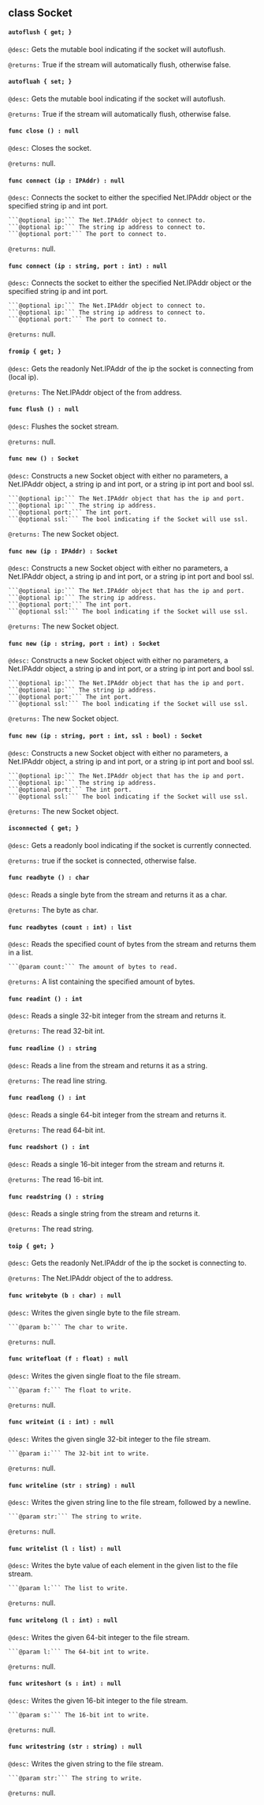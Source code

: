 ## class Socket

#### ```autoflush { get; }```


```@desc:``` Gets the mutable bool indicating if the socket will autoflush.

```@returns:``` True if the stream will automatically flush, otherwise false.

#### ```autofluah { set; }```


```@desc:``` Gets the mutable bool indicating if the socket will autoflush.

```@returns:``` True if the stream will automatically flush, otherwise false.

#### ```func close () : null```


```@desc:``` Closes the socket.

```@returns:``` null.

#### ```func connect (ip : IPAddr) : null```


```@desc:``` Connects the socket to either the specified Net.IPAddr object or the specified string ip and int port.

    ```@optional ip:``` The Net.IPAddr object to connect to.
    ```@optional ip:``` The string ip address to connect to.
    ```@optional port:``` The port to connect to.
```@returns:``` null.

#### ```func connect (ip : string, port : int) : null```


```@desc:``` Connects the socket to either the specified Net.IPAddr object or the specified string ip and int port.

    ```@optional ip:``` The Net.IPAddr object to connect to.
    ```@optional ip:``` The string ip address to connect to.
    ```@optional port:``` The port to connect to.
```@returns:``` null.

#### ```fromip { get; }```


```@desc:``` Gets the readonly Net.IPAddr of the ip the socket is connecting from (local ip).

```@returns:``` The Net.IPAddr object of the from address.

#### ```func flush () : null```


```@desc:``` Flushes the socket stream.

```@returns:``` null.

#### ```func new () : Socket```


```@desc:``` Constructs a new Socket object with either no parameters, a Net.IPAddr object, a string ip and int port, or a string ip int port and bool ssl.

    ```@optional ip:``` The Net.IPAddr object that has the ip and port.
    ```@optional ip:``` The string ip address.
    ```@optional port:``` The int port.
    ```@optional ssl:``` The bool indicating if the Socket will use ssl.
```@returns:``` The new Socket object.

#### ```func new (ip : IPAddr) : Socket```


```@desc:``` Constructs a new Socket object with either no parameters, a Net.IPAddr object, a string ip and int port, or a string ip int port and bool ssl.

    ```@optional ip:``` The Net.IPAddr object that has the ip and port.
    ```@optional ip:``` The string ip address.
    ```@optional port:``` The int port.
    ```@optional ssl:``` The bool indicating if the Socket will use ssl.
```@returns:``` The new Socket object.

#### ```func new (ip : string, port : int) : Socket```


```@desc:``` Constructs a new Socket object with either no parameters, a Net.IPAddr object, a string ip and int port, or a string ip int port and bool ssl.

    ```@optional ip:``` The Net.IPAddr object that has the ip and port.
    ```@optional ip:``` The string ip address.
    ```@optional port:``` The int port.
    ```@optional ssl:``` The bool indicating if the Socket will use ssl.
```@returns:``` The new Socket object.

#### ```func new (ip : string, port : int, ssl : bool) : Socket```


```@desc:``` Constructs a new Socket object with either no parameters, a Net.IPAddr object, a string ip and int port, or a string ip int port and bool ssl.

    ```@optional ip:``` The Net.IPAddr object that has the ip and port.
    ```@optional ip:``` The string ip address.
    ```@optional port:``` The int port.
    ```@optional ssl:``` The bool indicating if the Socket will use ssl.
```@returns:``` The new Socket object.

#### ```isconnected { get; }```


```@desc:``` Gets a readonly bool indicating if the socket is currently connected.

```@returns:``` true if the socket is connected, otherwise false.

#### ```func readbyte () : char```


```@desc:``` Reads a single byte from the stream and returns it as a char.

```@returns:``` The byte as char.

#### ```func readbytes (count : int) : list```


```@desc:``` Reads the specified count of bytes from the stream and returns them in a list.

    ```@param count:``` The amount of bytes to read.
```@returns:``` A list containing the specified amount of bytes.

#### ```func readint () : int```


```@desc:``` Reads a single 32-bit integer from the stream and returns it.

```@returns:``` The read 32-bit int.

#### ```func readline () : string```


```@desc:``` Reads a line from the stream and returns it as a string.

```@returns:``` The read line string.

#### ```func readlong () : int```


```@desc:``` Reads a single 64-bit integer from the stream and returns it.

```@returns:``` The read 64-bit int.

#### ```func readshort () : int```


```@desc:``` Reads a single 16-bit integer from the stream and returns it.

```@returns:``` The read 16-bit int.

#### ```func readstring () : string```


```@desc:``` Reads a single string from the stream and returns it.

```@returns:``` The read string.

#### ```toip { get; }```


```@desc:``` Gets the readonly Net.IPAddr of the ip the socket is connecting to.

```@returns:``` The Net.IPAddr object of the to address.

#### ```func writebyte (b : char) : null```


```@desc:``` Writes the given single byte to the file stream.

    ```@param b:``` The char to write.
```@returns:``` null.

#### ```func writefloat (f : float) : null```


```@desc:``` Writes the given single float to the file stream.

    ```@param f:``` The float to write.
```@returns:``` null.

#### ```func writeint (i : int) : null```


```@desc:``` Writes the given single 32-bit integer to the file stream.

    ```@param i:``` The 32-bit int to write.
```@returns:``` null.

#### ```func writeline (str : string) : null```


```@desc:``` Writes the given string line to the file stream, followed by a newline.

    ```@param str:``` The string to write.
```@returns:``` null.

#### ```func writelist (l : list) : null```


```@desc:``` Writes the byte value of each element in the given list to the file stream.

    ```@param l:``` The list to write.
```@returns:``` null.

#### ```func writelong (l : int) : null```


```@desc:``` Writes the given 64-bit integer to the file stream.

    ```@param l:``` The 64-bit int to write.
```@returns:``` null.

#### ```func writeshort (s : int) : null```


```@desc:``` Writes the given 16-bit integer to the file stream.

    ```@param s:``` The 16-bit int to write.
```@returns:``` null.

#### ```func writestring (str : string) : null```


```@desc:``` Writes the given string to the file stream.

    ```@param str:``` The string to write.
```@returns:``` null.

